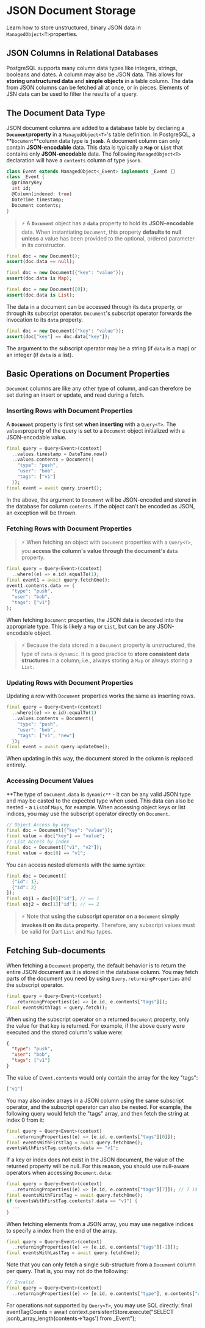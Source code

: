 
# JSON Document Storage

Learn how to store unstructured, binary JSON data in  `ManagedObject<T>`properties.

## JSON Columns in Relational Databases

PostgreSQL supports many column data types like integers, strings, booleans and dates. A column may also be JSON data. This allows for **storing unstructured data** and **simple objects** in a table column. The data from JSON columns can be fetched all at once, or in pieces. Elements of JSN data can be used to filter the results of a query.

## The Document Data Type

JSON document columns are added to a database table by declaring a  **`Document`property** in a  `ManagedObject<T>`'s table definition. In PostgreSQL, a  **`Document`**column data type is  **`jsonb`**. A document column can only contain **JSON-encodable** data. This data is typically a  **`Map`**  or  **`List`**  that contains only **JSON-encodable** data. The following  `ManagedObject<T>`  declaration will have a  `contents`  column of type  `jsonb`.
```dart
class Event extends ManagedObject<_Event> implements _Event {}
class _Event {
  @primaryKey
  int id;
  @Column(indexed: true)
  DateTime timestamp;
  Document contents;
}
```

> ⚡ A  **`Document`**  object has a  **`data`**  property to hold its **JSON-encodable** data. When instantiating  `Document`, this property **defaults to null unless** a value has been provided to the optional, ordered parameter in its constructor.
```dart
final doc = new Document();
assert(doc.data == null);

final doc = new Document({"key": "value"});
assert(doc.data is Map);

final doc = new Document([0]);
assert(doc.data is List);
```
The data in a document can be accessed through its  `data`  property, or through its subscript operator.  `Document`'s subscript operator forwards the invocation to its  `data`  property.
```dart
final doc = new Document({"key": "value"});
assert(doc["key"] == doc.data["key"]);
```
The argument to the subscript operator may be a string (if  `data`  is a map) or an integer (if  `data`  is a list).

## Basic Operations on Document Properties

`Document`  columns are like any other type of column, and can therefore be set during an insert or update, and read during a fetch.

### Inserting Rows with Document Properties

A  **`Document`**  property is first set **when inserting** with a  `Query<T>`. The  `values`property of the query is set to a  `Document`  object initialized with a JSON-encodable value.
```dart
final query = Query<Event>(context)
  ..values.timestamp = DateTime.now()
  ..values.contents = Document({
    "type": "push",
    "user": "bob",
    "tags": ["v1"]
  });
final event = await query.insert();  
```
In the above, the argument to  `Document`  will be JSON-encoded and stored in the database for column  `contents`. If the object can't be encoded as JSON, an exception will be thrown.

### Fetching Rows with Document Properties

> ⚡ When fetching an object with  `Document`  properties with a  `Query<T>`, you **access the column's value through the document's  `data`**  property.
```dart
final query = Query<Event>(context)
  ..where((e) => e.id).equalTo(1);
final event1 = await query.fetchOne();
event1.contents.data == {
  "type": "push",
  "user": "bob",
  "tags": ["v1"]
};
```
When fetching  `Document`  properties, the JSON data is decoded into the appropriate type. This is likely a  `Map`  or  `List`, but can be any JSON-encodable object. 

> ⚡ Because the data stored in a  `Document`  property is unstructured, the type of  `data`  is  `dynamic`. It is good practice to **store consistent data structures** in a column; i.e., always storing a  `Map`  or always storing a  `List`.

### Updating Rows with Document Properties

Updating a row with  `Document`  properties works the same as inserting rows.
```dart
final query = Query<Event>(context)
  ..where((e) => e.id).equalTo(1)
  ..values.contents = Document({
    "type": "push",
    "user": "bob",
    "tags": ["v1", "new"]
  });
final event = await query.updateOne();  
```
When updating in this way, the document stored in the column is replaced entirely.

### Accessing Document Values

**The type of  `Document.data`  is  `dynamic**`  - it can be any valid JSON type and may be casted to the expected type when used. This data can also be nested - a  `List`of  `Maps`, for example. When accessing object keys or list indices, you may use the subscript operator directly on  `Document`.

```dart
// Object Access by key
final doc = Document({"key": "value"});
final value = doc["key"] == "value";
// List Access by index
final doc = Document(["v1", "v2"]);
final value = doc[0] == "v1";
```
You can access nested elements with the same syntax:

```dart
final doc = Document([
  {"id": 1},
  {"id": 2}
]);
final obj1 = doc[0]["id"]; // == 1
final obj2 = doc[1]["id"]; // == 2
```
> ⚡ Note that **using the subscript operator on a  `Document`  simply invokes it on its  `data`  property**. Therefore, any subscript values must be valid for Dart  `List`  and  `Map`  types.

## Fetching Sub-documents

When fetching a  `Document`  property, the default behavior is to return the entire JSON document as it is stored in the database column. You may fetch parts of the document you need by using  `Query.returningProperties`  and the subscript operator.
```dart
final query = Query<Event>(context)
  ..returningProperties((e) => [e.id, e.contents["tags"]]);
final eventsWithTags = query.fetch();
```
When using the subscript operator on a returned  `Document`  property, only the value for that key is returned. For example, if the above query were executed and the stored column's value were:
```json
{
  "type": "push",  
  "user": "bob",
  "tags": ["v1"]  
}
```
The value of  `Event.contents`  would only contain the array for the key "tags":
```json
["v1"]
```
You may also index arrays in a JSON column using the same subscript operator, and the subscript operator can also be nested. For example, the following query would fetch the "tags" array, and then fetch the string at index 0 from it:
```dart
final query = Query<Event>(context)
  ..returningProperties((e) => [e.id, e.contents["tags"][0]]);
final eventsWithFirstTag = await query.fetchOne();
eventsWithFirstTag.contents.data == "v1";
```
If a key or index does not exist in the JSON document, the value of the returned property will be null. For this reason, you should use null-aware operators when accessing  `Document.data`:
```dart
final query = Query<Event>(context)
  ..returningProperties((e) => [e.id, e.contents["tags"][7]]); // 7 is out of bounds
final eventsWithFirstTag = await query.fetchOne();
if (eventsWithFirstTag.contents?.data == "v1") {
  ...
}
```
When fetching elements from a JSON array, you may use negative indices to specify a index from the end of the array.
```dart
final query = Query<Event>(context)
  ..returningProperties((e) => [e.id, e.contents["tags"][-1]]);
final eventsWithLastTag = await query.fetchOne();
```
Note that you can only fetch a single sub-structure from a  `Document`  column per query. That is, you may not do the following:
```dart
// Invalid
final query = Query<Event>(context)
  ..returningProperties((e) => [e.id, e.contents["type"], e.contents["user"]]);
```
For operations not supported by  `Query<T>`, you may use SQL directly:
final eventTagCounts = await context.persistentStore.execute("SELECT jsonb_array_length(contents->'tags') from _Event");













<!--stackedit_data:
eyJoaXN0b3J5IjpbLTE3MzUyODcwMDAsLTY1ODcyODcwNCw0OT
EwNzA3ODFdfQ==
-->